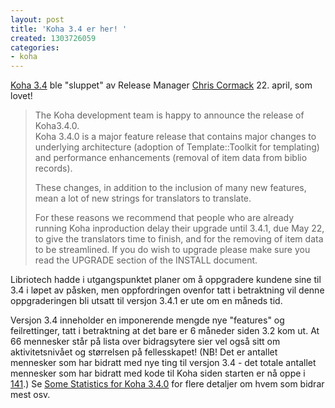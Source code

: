 ```yaml
---
layout: post
title: 'Koha 3.4 er her! '
created: 1303726059
categories:
- koha
---
```

<p><a href="http://koha-community.org/koha-3-4-0-released/">Koha 3.4</a> ble "sluppet" av Release Manager <a href="http://blog.bigballofwax.co.nz/">Chris Cormack</a> 22. april, som lovet!</p>
<blockquote><p>The Koha development team is happy to announce the release of Koha3.4.0.<br>
Koha 3.4.0 is a major feature release that contains major changes to underlying architecture (adoption of Template::Toolkit for templating) and performance enhancements (removal of item data from biblio records).</p>
<p>These changes, in addition to the inclusion of many new features, mean a lot of new strings for translators to translate.</p>
<p>For these reasons we recommend that people who are already running Koha inproduction delay their upgrade until 3.4.1, due May 22, to give the translators time to finish, and for the removing of item data to be streamlined. If you do wish to upgrade please make sure you read the UPGRADE section of the&nbsp;INSTALL document.</p>
</blockquote>
<p>Libriotech hadde i utgangspunktet planer om å oppgradere kundene sine til 3.4 i løpet av påsken, men oppfordringen ovenfor tatt i betraktning vil denne oppgraderingen bli utsatt til versjon 3.4.1 er ute om en måneds tid.</p>
<p>Versjon 3.4 inneholder en imponerende mengde nye "features" og feilrettinger, tatt i betraktning at det bare er 6 måneder siden 3.2 kom ut. At 66 mennesker står på lista over bidragsytere sier vel også sitt om aktivitetsnivået og størrelsen på fellesskapet! (NB! Det er antallet mennesker som har bidratt med nye ting til versjon 3.4 - det totale antallet mennesker som har bidratt med kode til Koha siden starten er nå oppe i <a href="http://git.koha-community.org/gitweb/?p=koha.git;a=blob;f=docs/history.txt;hb=HEAD#l543">141</a>.) Se <a href="http://blog.bigballofwax.co.nz/2011/04/23/some-statistics-for-koha-3-4-0/">Some Statistics for Koha 3.4.0</a> for flere detaljer om hvem som bidrar mest osv.</p>
